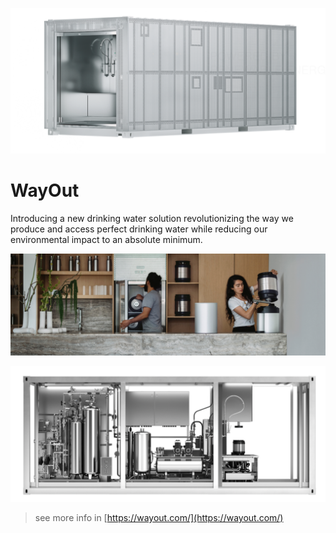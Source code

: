 

![](img/watuout0.png)

# WayOut


Introducing a new drinking water solution revolutionizing the way we produce and access perfect drinking water while reducing our environmental impact to an absolute minimum.


![](img/wayou1.png)

![](img/wayout2.png)


> see more info in [https://wayout.com/](https://wayout.com/)